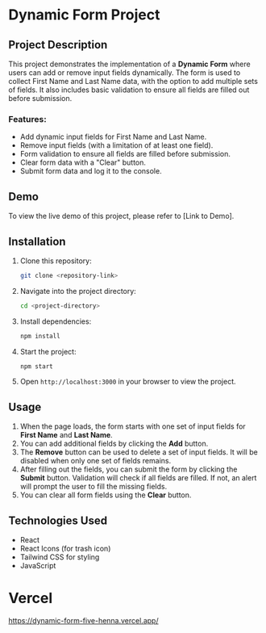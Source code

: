# Dynamic Form Project

## Project Description

This project demonstrates the implementation of a **Dynamic Form** where users can add or remove input fields dynamically. The form is used to collect First Name and Last Name data, with the option to add multiple sets of fields. It also includes basic validation to ensure all fields are filled out before submission.

### Features:
- Add dynamic input fields for First Name and Last Name.
- Remove input fields (with a limitation of at least one field).
- Form validation to ensure all fields are filled before submission.
- Clear form data with a "Clear" button.
- Submit form data and log it to the console.

## Demo

To view the live demo of this project, please refer to [Link to Demo].

## Installation

1. Clone this repository:
    ```bash
    git clone <repository-link>
    ```

2. Navigate into the project directory:
    ```bash
    cd <project-directory>
    ```

3. Install dependencies:
    ```bash
    npm install
    ```

4. Start the project:
    ```bash
    npm start
    ```

5. Open `http://localhost:3000` in your browser to view the project.

## Usage

1. When the page loads, the form starts with one set of input fields for **First Name** and **Last Name**.
2. You can add additional fields by clicking the **Add** button.
3. The **Remove** button can be used to delete a set of input fields. It will be disabled when only one set of fields remains.
4. After filling out the fields, you can submit the form by clicking the **Submit** button. Validation will check if all fields are filled. If not, an alert will prompt the user to fill the missing fields.
5. You can clear all form fields using the **Clear** button.


## Technologies Used
- React
- React Icons (for trash icon)
- Tailwind CSS for styling
- JavaScript

# Vercel

https://dynamic-form-five-henna.vercel.app/
